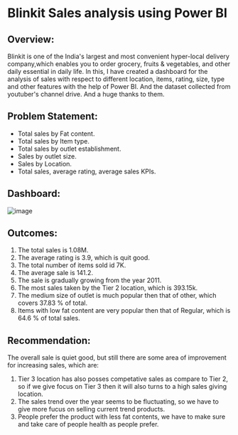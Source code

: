 # Blinkit Sales analysis using Power BI
## Overview:
Blinkit is one of the India's largest and most convenient hyper-local delivery company,which enables you to order grocery, fruits & vegetables, and other daily essential in daily life.
In this, I have created a dashboard for the analysis of sales with respect to different location, items, rating, size, type and other features with the help of Power BI. And the dataset collected from youtuber's channel drive. And a huge thanks to them.

## Problem Statement:
- Total sales by Fat content.
- Total sales by Item type.
- Total sales by outlet establishment.
- Sales by outlet size.
- Sales by Location.
- Total sales, average rating, average sales KPIs.

## Dashboard:
![image](https://github.com/user-attachments/assets/e3e661fc-42a9-42ef-9609-300b70da8006)

## Outcomes:
1. The total sales is 1.08M.
2. The average rating is 3.9, which is quit good.
3. The total number of items sold id 7K.
4. The average sale is 141.2.
5. The sale is gradually growing from the year 2011.
6. The most sales taken by the Tier 2 location, which is 393.15k.
7. The medium size of outlet is much popular then that of other, which covers 37.83 % of total.
8. Items with low fat content are very popular then that of Regular, which is 64.6 % of total sales.


## Recommendation:
The overall sale is quiet good, but still there are some area of improvement for increasing sales, which are:
1. Tier 3 location has also posses competative sales as compare to Tier 2, so if we give focus on Tier 3 then it will also turns to a high sales giving location.
2. The sales trend over the year seems to be fluctuating, so we have to give more fucus on selling current trend products.
3. People prefer the product with less fat contents, we have to make sure and take care of people health as people prefer.

